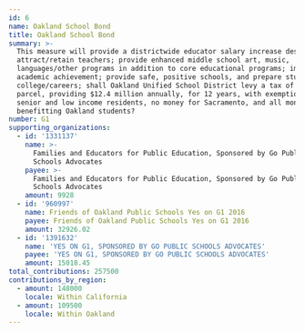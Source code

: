 ```yaml
---
id: 6
name: Oakland School Bond
title: Oakland School Bond
summary: >-
  This measure will provide a districtwide educator salary increase designed to
  attract/retain teachers; provide enhanced middle school art, music,
  languages/other programs in addition to core educational programs; improve
  academic achievement; provide safe, positive schools, and prepare students for
  college/careers; shall Oakland Unified School District levy a tax of $120 per
  parcel, providing $12.4 million annually, for 12 years, with exemptions for
  senior and low income residents, no money for Sacramento, and all money
  benefitting Oakland students?
number: G1
supporting_organizations:
  - id: '1331137'
    name: >-
      Families and Educators for Public Education, Sponsored by Go Public
      Schools Advocates
    payee: >-
      Families and Educators for Public Education, Sponsored by Go Public
      Schools Advocates
    amount: 9928
  - id: '960997'
    name: Friends of Oakland Public Schools Yes on G1 2016
    payee: Friends of Oakland Public Schools Yes on G1 2016
    amount: 32926.02
  - id: '1391632'
    name: 'YES ON G1, SPONSORED BY GO PUBLIC SCHOOLS ADVOCATES'
    payee: 'YES ON G1, SPONSORED BY GO PUBLIC SCHOOLS ADVOCATES'
    amount: 15018.45
total_contributions: 257500
contributions_by_region:
  - amount: 148000
    locale: Within California
  - amount: 109500
    locale: Within Oakland
---
```

